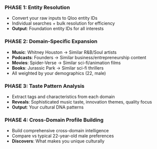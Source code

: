 ### **PHASE 1: Entity Resolution**
- Convert your raw inputs to Qloo entity IDs
- Individual searches + bulk resolution for efficiency
- **Output**: Foundation entity IDs for all interests

### **PHASE 2: Domain-Specific Expansion** 
- **Music**: Whitney Houston → Similar R&B/Soul artists
- **Podcasts**: Founders → Similar business/entrepreneurship content
- **Movies**: Spider-Verse → Similar sci-fi/animation films  
- **Books**: Jurassic Park → Similar sci-fi thrillers
- All weighted by your demographics (22, male)

### **PHASE 3: Taste Pattern Analysis**
- Extract tags and characteristics from each domain
- **Reveals**: Sophisticated music taste, innovation themes, quality focus
- **Output**: Your cultural DNA patterns

### **PHASE 4: Cross-Domain Profile Building**
- Build comprehensive cross-domain intelligence
- Compare vs typical 22-year-old male preferences
- **Discovers**: What makes you unique culturally

